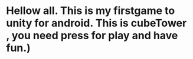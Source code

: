 # Hellow all. This is my firstgame to unity for android. This is cubeTower , you need press for play and have fun.)
